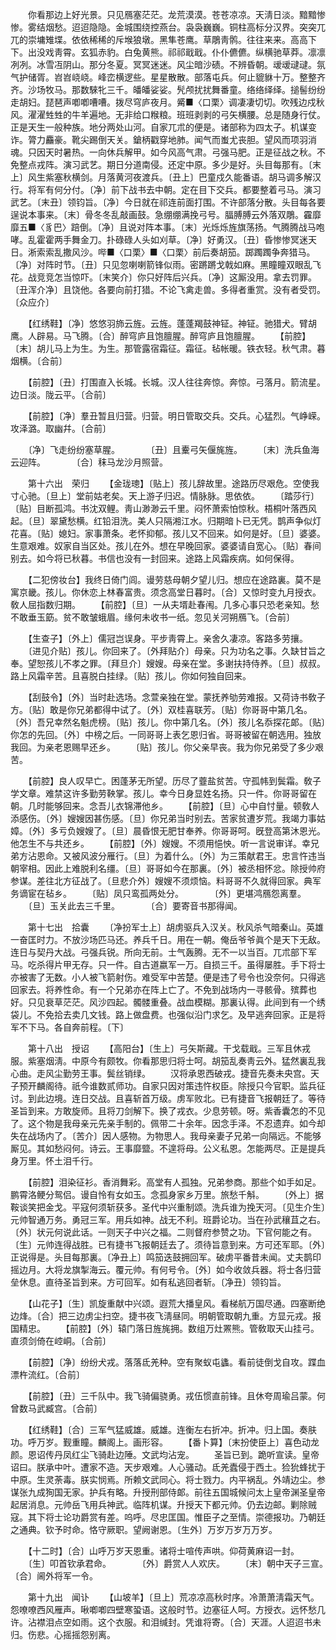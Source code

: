 <!-- { "loadSidebar": true } -->
　　你看那边上好光景。只见鴈塞茫茫。龙荒漠漠。苍苍凉凉。天淸日淡。黯黯惨惨。雾结烟愁。迢迢隐隐。金城围绕控燕台。袅袅巍巍。铜柱高标分汉界。突突兀兀的崇墉雉堞。依依稀稀的斥堠狼墩。黑隼苍鹰。草鵰靑鹘。往往来来。高高下下。出没戏靑霄。玄狐赤豹。白兔黄熊。祁祁戢戢。仆仆儦儦。纵横驰草莽。凛凛冽冽。冰雪冱阴山。那分冬夏。冥冥迷迷。风尘暗沙碛。不辨昏朝。叆叆叇叇。氛气护储胥。岧岧峣峣。峰峦横逻些。星星散散。部落屯兵。何止貔貅十万。整整齐齐。沙场牧马。那数騋牝三千。皤皤娑娑。髠颅扰扰舞番童。络络绎绎。搥髻纷纷走胡妇。琵琶声喞喞嘈嘈。拨尽穹庐夜月。觱■〈口栗〉调凄凄切切。吹残边戍秋风。濯濯甡甡的牛羊遍地。无非给口糇粮。班班剥剥的弓矢横腰。总是随身行仗。正是天生一般种族。地分两处山河。自家兀朮的便是。诸部称为四太子。机谋变诈。膂力麤豪。靴尖踢倒天关。鎗柄戳穿地肺。闻气而蚩尤丧胆。望风而项羽消魂。只因天时暑热。一向休兵解甲。如今风高气肃。弓强马肥。正是征战之秋。不免整点戎阵。演习武艺。期日分道南侵。还定中原。多少是好。头目每那有。〔末上〕风生紫塞秋横剑。月落黄河夜渡兵。〔丑上〕巴童戍久能番语。胡马调多解汉行。将军有何分付。〔净〕前下战书去中朝。定在目下交兵。都要整着弓马。演习武艺。〔末丑〕领钧旨。〔净〕今日就在祁连前面打围。不许部落分散。头目每各要逞说本事来。〔末〕骨冬冬乱敲画鼓。急绷绷满挽弓号。腷膊膊云外落双鵰。靃靡靡五■〈豸巴〉踣倒。〔净〕且说对阵本事。〔末〕光烁烁旌旗荡扬。气腾腾战马咆哮。乱霍霍两手舞金刀。扑碌碌人头如刈草。〔净〕好勇汉。〔丑〕昏惨惨冥迷天日。淅索索乱撒风沙。哔■〈口栗〉■〈口栗〉前后奏胡笳。踯躅躅争奔猎马。〔净〕对阵时节。〔丑〕只见忽喇喇箭锋似雨。密蹡蹡戈戟如麻。黑瞳瞳双眼乱飞花。战竞竞怎当惊吓。〔末笑介〕你只好阵后兴兵。〔净〕这厮没用。拿去罚罪。〔丑浑介净〕且饶他。各要向前打猎。不论飞禽走兽。多得者重赏。没有者受罚。〔众应介〕 

　　【红绣鞋】〔净〕悠悠羽斾云旌。云旌。蓬蓬羯鼓神钲。神钲。驰猎犬。臂胡鹰。人辟易。马飞腾。〔合〕醉穹庐且饱膻腥。醉穹庐且饱膻腥。 
　　【前腔】〔末〕胡儿马上为生。为生。那管露宿霜征。霜征。毡帐暖。铁衣轻。秋气肃。暮烟横。〔合前〕 

　　【前腔】〔丑〕打围直入长城。长城。汉人往往奔惊。奔惊。弓落月。箭流星。边日淡。陇云平。〔合前〕 

　　【前腔】〔净〕羣丑暂且归营。归营。明日管取交兵。交兵。心猛烈。气峥嵘。攻泽潞。取幽幷。〔合前〕 

　　〔净〕飞走纷纷塞草腥。　　　　〔丑〕且櫜弓矢偃旄旌。 
　　〔末〕洗兵鱼海云迎阵。　　　　〔合〕秣马龙沙月照营。 

　　第十六出　荣归 
　　【金珑璁】〔贴上〕孩儿辞故里。途路历尽艰危。空使我寸心驰。〔旦上〕堂前姑老矣。天上游子归迟。情脉脉。思依依。 
　　〔踏莎行〕〔贴〕目断孤鸿。书沈双鲤。靑山渺渺云千里。闷怀萧索怕惊秋。梧桐叶落西风起。〔旦〕翠黛愁横。红铅泪洗。美人只隔湘江水。归期暗卜已无凭。鹊声争似灯花喜。〔贴〕媳妇。家事萧条。老怀抑郁。孩儿又不回来。如何是好。〔旦〕婆婆。生意艰难。奴家自当区处。孩儿在外。想在早晚回家。婆婆请自宽心。〔贴〕春间别去。如今将已秋暮。书信也没有一封回来。途路上风霜疾病。如何保得。 

　　【二犯傍妆台】我终日倚门闾。谩劳慈母朝夕望儿归。想应在途路裏。莫不是寓京畿。孩儿。你休恋上林春富贵。须念高堂日暮时。〔合〕又惊时变九月授衣。敎人屈指数归期。 
　　【前腔】〔旦〕一从夫壻赴春闱。几多心事只恐老亲知。愁不敢垂玉筯。贫不敢皱蛾眉。缘何未收书一纸。忽见关河朔鴈飞。〔合前〕 

　　【生查子】〔外上〕儒冠岂误身。平步靑霄上。亲舍久凄凉。客路多劳攘。 
　　〔进见介贴〕孩儿。你回来了。〔外拜贴介〕母亲。只为功名之事。久缺甘旨之奉。望恕孩儿不孝之罪。〔拜旦介〕嫂嫂。母亲在堂。多谢扶持侍养。〔旦〕叔叔。路上风霜辛苦。且喜脱白挂绿。〔贴〕孩儿。你如何独自回来。 

　　【刮鼓令】〔外〕当时赴选场。念萱亲独在堂。蒙抚养劬劳难报。又荷诗书敎子方。〔贴〕敢是你兄弟都得中试了。〔外〕双桂喜联芳。〔贴〕你哥哥中第几名。〔外〕吾兄幸然名魁虎榜。〔贴〕孩儿。你中第几名。〔外〕孩儿名忝探花郞。〔贴〕你怎的先回。〔外〕中榜之后。一同哥哥上表乞恩归省。哥哥被留在朝选用。独放我回。为亲老恩赐早还乡。 
　　〔贴〕孩儿。你父亲早丧。我为你兄弟受了多少艰苦。 

　　【前腔】良人叹早亡。困蓬茅无所望。历尽了虀盐贫苦。守孤帏到鬓霜。敎子学文章。难禁这许多勤劳鞅掌。孩儿。幸今日身显姓名扬。只一件。你哥哥留在朝。几时能够回来。念吾儿衣锦滞他乡。 
　　【前腔】〔旦〕心中自忖量。顿敎人添感伤。〔外〕嫂嫂因甚伤感。〔旦〕你兄弟当时别去。苦家贫遭岁荒。我竭力事姑嫜。〔外〕多亏负嫂嫂了。〔旦〕晨昏恨无肥甘奉养。你哥哥呵。旣登高第沐恩光。他怎生不与共还乡。 
　　【前腔】〔外〕嫂嫂。不须用悒怏。听一言说审详。幸兄弟方沾恩命。又被风波分雁行。〔旦〕为着什么。〔外〕为三策献君王。忠言忤违当朝宰相。因此上难脱利名缰。〔旦〕哥哥如今在那裏。〔外〕被丞相怀忿。除授帅府参谋。差往北方征战了。〔旦悲介外〕嫂嫂不须烦恼。料哥哥不久就得回家。典军务谪宦在毡乡。 
　　〔贴〕凤只鸾孤两处分。　　　　〔外〕更堪鸿鴈怨离羣。 
　　〔旦〕玉关此去三千里。　　　　〔合〕要寄音书那得闻。 

　　第十七出　拾囊 
　　〔净扮军士上〕胡虏驱兵入汉关。秋风杀气暗秦山。英雄一奋匡时力。不放沙场匹马还。养兵千日。用在一朝。俺岳爷爷眞个是天下无敌。连日与契丹大战。弓强兵锐。所向无前。士气轰腾。无不一以当百。兀朮部下军马。吃杀得片甲无存。只一件。自古道嬴军一万。自损三千。虽得屡胜。手下将士亦被害了无数。小人被飞箭射伤。难受军中苦楚。便是违了号令也没奈何。只得逃回家去。将养性命。有一个兄弟亦在阵上亡了。不免到战场内一寻骸骨。殡葬也好。只见衰草茫茫。风沙四起。髑髅重叠。战血模糊。那裏认得。此间到有一个绣袋儿。不免拾去卖几文钱。路上做盘费。也强似沿门求乞。及早逃奔回家。正是将军不下马。各自奔前程。〔下〕 


　　第十八出　授诏 
　　【高阳台】〔生上〕弓矢斯藏。干戈载戢。三军且休戎服。紫塞烟淸。中原今有颇牧。你看那思归将士呵。胡笳乱奏靑云外。猛然裏乱我心曲。走风尘勤劳王事。鬓丝销绿。 
　　汉将承恩西破戎。捷音先奏未央宫。天子预开麟阁待。祇今谁数贰师功。自家只因对策违忤权臣。除授只今官职。监兵征讨。到此边境。连日交战。且喜斩首万级。虏军败北。已有捷音飞报朝廷了。等待圣旨到来。方敢旋师。且将刀剑解下。换了戎衣。少息劳顿。呀。紫香囊怎的不见了。这个物是我母亲元先亲手制的。佩带二十余年。因念手泽。不忍遗弃。如今却失在战场内了。〔苦介〕因人感物。为物思人。我母亲妻子兄弟一向隔远。不能够厮见。其如愁闷何。诗云。王事靡盬。不遑将母。公义私恩。怎能两尽。正是提兵身万里。怀土泪千行。 

　　【前腔】泪染征衫。香消舞彩。高堂有人孤独。兄弟参商。那些个如手如足。鹏霄洛鲠分鸳侣。谩自怜有女如玉。念孤身家乡万里。旅愁千斛。 
　　〔外上〕据鞍谈笑把金戈。平寇何须斩获多。圣代中兴重制颂。洗兵谁为挽天河。〔见生介生〕元帅智通万务。勇冠三军。用兵如神。战无不利。班爵论功。当在孙武穰苴之右。〔外〕状元何说此话。一则天子中兴之福。二则督府参赞之功。下官何能之有。〔生〕元帅连得战胜。已有捷书飞报朝廷去了。须待旨意到来。方可还军耶。〔外〕正说得是。头目每那裏。〔净丑上〕鸣笳迭鼓拥回军。破虏平番昔未闻。丈夫鹊印摇边月。大将龙旗掣海云。覆元帅。有何号令。〔外〕如今收敛兵器。将士各归营垒休息。直待圣旨到来。方可回军。如有私逃回者斩。〔净丑〕领钧旨。 

　　【山花子】〔生〕凯旋重献中兴颂。遐荒大播皇风。看梯航万国尽通。四塞断绝边烽。〔合〕把三边虏尘扫空。捷书夜飞淸昼同。明朝管取朝九重。方显元戎。报国精忠。 
　　【前腔】〔外〕辕门落日旌旄拥。数组万灶罴熊。管敎取天山挂弓。直须剑倚在崆峒。〔合前〕 

　　【前腔】〔净〕纷纷犬戎。落落氐羌种。空有聚蚁屯蠭。看前徒倒戈自攻。蹀血漂杵流红。〔合前〕 

　　【前腔】〔丑〕三千队中。我飞骑偏骁勇。戎伍惯直前锋。且休夸周瑜吕蒙。何曾数马武臧宫。〔合前〕 

　　【红绣鞋】〔合〕三军气猛威雄。威雄。连衡左右折冲。折冲。归上国。奏肤功。呼万岁。觐重瞳。麟阁上。画形容。 
　　【番卜算】〔末扮使臣上〕喜色动龙颜。恩诏传丹凤红尘飞骑赴边陲。文武均沾宠。 
　　圣旨已到。跪听宣读。皇帝诏曰。朕承中叶。遭家不造。天步艰难。人心骚动。氐羌蠹侵于西土。猃狁蜂扰于中原。生灵荼毒。朕实悯焉。所赖文武同心。将士戮力。内平祸乱。外靖边尘。参谋张九成狥国无家。护兵有略。升授刑部侍郞。前往五国城候问太上皇帝渊圣皇帝起居消息。元帅岳飞用兵神武。临阵机谋。升授天下都元帅。仍去边邮。剿除贼寇。其下将士论功爵赏有差。呜呼。尽忠匡国。惟臣子之至情。崇德报功。乃朝廷之通典。钦予时命。恪守厥职。望阙谢恩。〔生外〕万岁万岁万万岁。 

　　【十二时】〔合〕山呼万岁天恩重。诸将士喧传声哄。仰荷黄麻诏一封。 
　　〔生〕叩首钦承君命。　　　　〔外〕爵赏人人欢庆。 
　　〔末〕朝中天子三宣。　　　　〔合〕阃外将军一令。 

　　第十九出　闻讣 
　　【山坡羊】〔旦上〕荒凉凉高秋时序。冷萧萧淸霜天气。怨嘹嘹西风雁声。啾喞喞四壁寒蛩语。这般时节。边塞征人呵。方授衣。远怀愁几许。沾襟泪点空如雨。这个衣服。和泪缄封。凭谁将寄。〔合〕天涯。人迢迢书未归。伤悲。心摇摇怨别离。 

